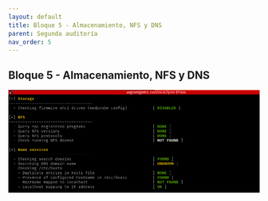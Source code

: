 ```yaml
---
layout: default
title: Bloque 5 - Almacenamiento, NFS y DNS
parent: Segunda auditoría
nav_order: 5
---
```


## Bloque 5 - Almacenamiento, NFS y DNS

<img src="https://raw.githubusercontent.com/crivmar/crivmar-lynis.github.io/main/assets/images/60.png"/>

